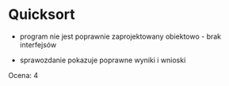 # Quicksort

- program nie jest poprawnie zaprojektowany obiektowo - brak interfejsów
+ sprawozdanie pokazuje poprawne wyniki i wnioski

Ocena: 4

